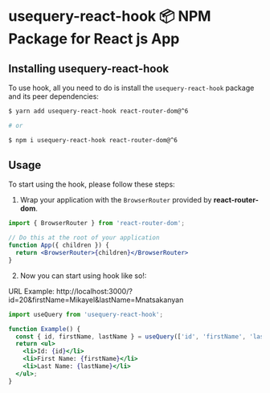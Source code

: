 # usequery-react-hook 📦 NPM Package for React js App

## Installing usequery-react-hook

To use hook, all you need to do is install the
`usequery-react-hook` package and its peer dependencies:

```sh
$ yarn add usequery-react-hook react-router-dom@^6

# or

$ npm i usequery-react-hook react-router-dom@^6
```

## Usage

To start using the hook, please follow these steps:

1. Wrap your application with the `BrowserRouter` provided by
   **react-router-dom**.

```jsx
import { BrowserRouter } from 'react-router-dom';

// Do this at the root of your application
function App({ children }) {
  return <BrowserRouter>{children}</BrowserRouter>
}
```

2. Now you can start using hook like so!:

URL Example: http://localhost:3000/?id=20&firstName=Mikayel&lastName=Mnatsakanyan

```jsx
import useQuery from 'usequery-react-hook';

function Example() {
  const { id, firstName, lastName } = useQuery(['id', 'firstName', 'lastName']);
  return <ul>
    <li>Id: {id}</li>
    <li>First Name: {firstName}</li>
    <li>Last Name: {lastName}</li>
  </ul>;
}
```
